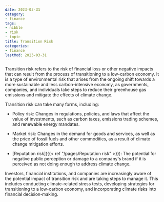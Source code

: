 ```yaml
---
date: 2023-03-31
category:
- finance
tags:
- nibble
- risk
- topic
title: Transition Risk
categories:
- finance
lastMod: 2023-03-31
---
```

Transition risk refers to the risk of financial loss or other negative impacts that can result from the process of transitioning to a low-carbon economy. It is a type of environmental risk that arises from the ongoing shift towards a more sustainable and less carbon-intensive economy, as governments, companies, and individuals take steps to reduce their greenhouse gas emissions and mitigate the effects of climate change.

Transition risk can take many forms, including:

  + Policy risk: Changes in regulations, policies, and laws that affect the value of investments, such as carbon taxes, emissions trading schemes, and renewable energy mandates.

  + Market risk: Changes in the demand for goods and services, as well as the price of fossil fuels and other commodities, as a result of climate change mitigation efforts.

  + [Reputation risk]({{< ref "/pages/Reputation risk" >}}): The potential for negative public perception or damage to a company's brand if it is perceived as not doing enough to address climate change.

Investors, financial institutions, and companies are increasingly aware of the potential impact of transition risk and are taking steps to manage it. This includes conducting climate-related stress tests, developing strategies for transitioning to a low-carbon economy, and incorporating climate risks into financial decision-making.
